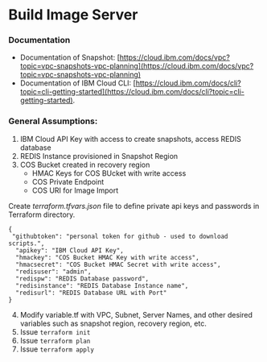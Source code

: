 # Build Image Server

### Documentation
- Documentation of Snapshot:  [https://cloud.ibm.com/docs/vpc?topic=vpc-snapshots-vpc-planning](https://cloud.ibm.com/docs/vpc?topic=vpc-snapshots-vpc-planning)  
- Documentation of IBM Cloud CLI: [https://cloud.ibm.com/docs/cli?topic=cli-getting-started](https://cloud.ibm.com/docs/cli?topic=cli-getting-started).   


### General Assumptions:
1. IBM Cloud API Key with access to create snapshots, access REDIS database
2. REDIS Instance provisioned in Snapshot Region  
3. COS Bucket created in recovery region
    * HMAC Keys for COS BUcket with write access
    * COS Private Endpoint
    * COS URI for Image Import
    

Create _terraform.tfvars.json_ file to define private api keys and passwords in Terraform directory.
````
{
 "githubtoken": "personal token for github - used to download scripts.",
  "apikey": "IBM Cloud API Key",
  "hmackey": "COS Bucket HMAC Key with write access",
  "hmacsecret": "COS Bucket HMAC Secret with write access",
  "redisuser": "admin",
  "redispw": "REDIS Database password",
  "redisinstance": "REDIS Database Instance name",
  "redisurl": "REDIS Database URL with Port"
}
````
4.  Modify variable.tf with VPC, Subnet, Server Names, and other desired variables such as snapshot region, recovery region, etc.
5.  Issue `terraform init`
6.  Issue `terraform plan`
7.  Issue `terraform apply`